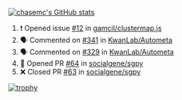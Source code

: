 [![chasemc's GitHub stats](https://github-readme-stats.vercel.app/api?username=chasemc)](https://github.com/anuraghazra/github-readme-stats)


<!--START_SECTION:activity-->
1. ❗ Opened issue [#12](https://github.com/gamcil/clustermap.js/issues/12) in [gamcil/clustermap.js](https://github.com/gamcil/clustermap.js)
2. 🗣 Commented on [#341](https://github.com/KwanLab/Autometa/pull/341#issuecomment-1690544698) in [KwanLab/Autometa](https://github.com/KwanLab/Autometa)
3. 🗣 Commented on [#329](https://github.com/KwanLab/Autometa/pull/329#issuecomment-1690450610) in [KwanLab/Autometa](https://github.com/KwanLab/Autometa)
4. 💪 Opened PR [#64](https://github.com/socialgene/sgpy/pull/64) in [socialgene/sgpy](https://github.com/socialgene/sgpy)
5. ❌ Closed PR [#63](https://github.com/socialgene/sgpy/pull/63) in [socialgene/sgpy](https://github.com/socialgene/sgpy)
<!--END_SECTION:activity-->
[![trophy](https://github-profile-trophy.vercel.app/?username=chasemc)](https://github.com/ryo-ma/github-profile-trophy)

